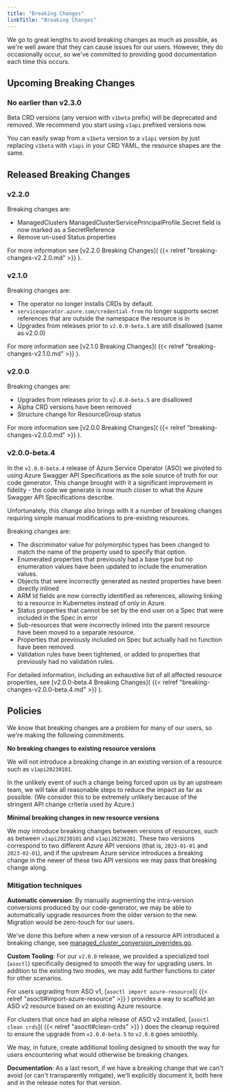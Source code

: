 ```yaml
---
title: "Breaking Changes"
linkTitle: "Breaking Changes"
---
```

We go to great lengths to avoid breaking changes as much as possible, as we're well aware that they can cause issues for our users. However, they do occasionally occur, so we've committed to providing good documentation each time this occurs.

## Upcoming Breaking Changes

### No earlier than v2.3.0

Beta CRD versions (any version with `v1beta` prefix) will be deprecated and removed.
We recommend you start using `v1api` prefixed versions now. 

You can easily swap from a `v1beta` version to a `v1api` version by just replacing `v1beta` with `v1api` in your CRD YAML, the resource shapes are the same.

## Released Breaking Changes

### v2.2.0

Breaking changes are:

* ManagedClusters ManagedClusterServicePrincipalProfile.Secret field is now marked as a SecretReference
* Remove un-used Status properties

For more information see [v2.2.0 Breaking Changes]( {{< relref "breaking-changes-v2.2.0.md" >}} ).

### v2.1.0

Breaking changes are:

* The operator no longer installs CRDs by default.
* `serviceoperator.azure.com/credential-from` no longer supports secret references that are outside the namespace the resource is in
* Upgrades from releases prior to `v2.0.0-beta.5` are still disallowed (same as v2.0.0)

For more information see [v2.1.0 Breaking Changes]( {{< relref "breaking-changes-v2.1.0.md" >}} ).

### v2.0.0

Breaking changes are:

* Upgrades from releases prior to `v2.0.0-beta.5` are disallowed
* Alpha CRD versions have been removed
* Structure change for ResourceGroup status

For more information see [v2.0.0 Breaking Changes]( {{< relref "breaking-changes-v2.0.0.md" >}} ).

### v2.0.0-beta.4

In the `v2.0.0-beta.4` release of Azure Service Operator (ASO) we pivoted to using Azure Swagger API Specifications as the sole source of truth for our code generator. This change brought with it a significant improvement in fidelity - the code we generate is now much closer to what the Azure Swagger API Specifications describe. 

Unfortunately, this change also brings with it a number of breaking changes requiring simple manual modifications to pre-existing resources.

Breaking changes are:

* The discriminator value for polymorphic types has been changed to match the name of the property used to specify that option.
* Enumerated properties that previously had a base type but no enumeration values have been updated to include the enumeration values.
* Objects that were incorrectly generated as nested properties have been directly inlined
* ARM Id fields are now correctly identified as references, allowing linking to a resource in Kubernetes instead of only in Azure.
* Status properties that cannot be set by the end user on a Spec that were included in the Spec in error
* Sub-resources that were incorrectly inlined into the parent resource have been moved to a separate resource.
* Properties that previously included on Spec but actually had no function have been removed.
* Validation rules have been tightened, or added to properties that previously had no validation rules.

For detailed information, including an exhaustive list of all affected resource properties, see [v2.0.0-beta.4 Breaking Changes]( {{< relref "breaking-changes-v2.0.0-beta.4.md" >}} ).

## Policies

We know that breaking changes are a problem for many of our users, so we're making the following commitments.

**No breaking changes to existing resource versions**

We will not introduce a breaking change in an existing version of a resource such as `v1api20230101`.

In the unlikely event of such a change being forced upon us by an upstream team, we will take all reasonable steps to reduce the impact as far as possible. (We consider this to be extremely unlikely because of the stringent API change criteria used by Azure.)

**Minimal breaking changes in new resource versions**

We *may* introduce breaking changes between versions of resources, such as between `v1api20230101` and `v1api20230201`. These two versions correspond to two different Azure API versions (that is, `2023-01-01` and `2023-02-01`), and if the upstream Azure service introduces a breaking change in the newer of these two API versions we may pass that breaking change along. 

### Mitigation techniques

**Automatic conversion**: By manually augmenting the intra-version conversions produced by our code-generator, we may be able to automatically upgrade resources from the older version to the new. Migration would be zero-touch for our users.

We've done this before when a new version of a resource API introduced a breaking change, see [managed_cluster_conversion_overrides.go](https://github.com/Azure/azure-service-operator/blob/main/v2/api/containerservice/v1api20210501/storage/managed_cluster_conversion_overrides.go).

**Custom Tooling**: For our `v2.0.0` release, we provided a specialized tool (`asoctl`) specifically designed to smooth the way for upgrading users. In addition to the existing two modes, we may add further functions to cater for other scenarios.

For users upgrading from ASO v1, [`asoctl import azure-resource`]( {{< relref "asoctl#import-azure-resource" >}} ) provides a way to scaffold an ASO v2 resource based on an existing Azure resource. 

For clusters that once had an alpha release of ASO v2 installed, [`asoctl clean crds`]( {{< relref "asoctl#clean-crds" >}} ) does the cleanup required to ensure the upgrade from `v2.0.0-beta.5` to `v2.0.0` goes smoothly.

We may, in future, create additional tooling designed to smooth the way for users encountering what would otherwise be breaking changes.

**Documentation**: As a last resort, if we have a breaking change that we can't avoid (or can't transparently mitigate), we'll explicitly document it, both here and in the release notes for that version.
